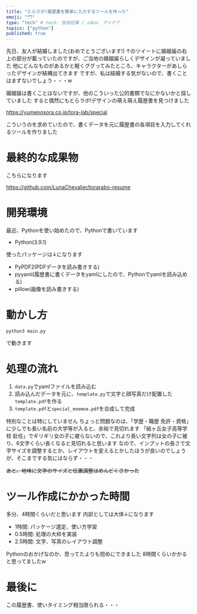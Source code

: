 ```yaml
---
title: "とらラボ!履歴書を簡単に入力するツールを作った"
emoji: "🗂"
type: "tech" # tech: 技術記事 / idea: アイデア
topics: ["python"]
published: true
---
```


先日、友人が結婚しました(おめでとうございます!)
↑のツイートに婚姻届の右上の部分が載っていたのですが、ご当地の婚姻届らしくデザインが凝っていました
他にどんなものがあるかと軽くググってみたところ、キャラクターがあしらったデザインが結構出てきます
ですが、私は結婚する気がないので、書くことはまずないでしょう・・・w

婚姻届は書くことはないですが、他のこういった公的書類でなにかないかと探していました
すると偶然にもとらラボ!デザインの萌え萌え履歴書を見つけました

https://yumenosora.co.jp/tora-lab/special

こういうのを求めていたので、書くデータを元に履歴書の各項目を入力してくれるツールを作りました

# 最終的な成果物

こちらになります

https://github.com/LunaChevalier/torarabo-resume

# 開発環境

最近、Pythonを使い始めたので、Pythonで書いています

* Python(3.9.1)

使ったパッケージは↓になります
* PyPDF2(PDFデータを読み書きする)
* pyyaml(履歴書に書くデータをyamlにしたので、Pythonでyamlを読み込める)
* pillow(画像を読み書きする)

# 動かし方

```shell
python3 main.py
```

で動きます

# 処理の流れ

1. `data.py`でyamlファイルを読み込む
2. 読み込んだデータを元に、`template.py`で文字と顔写真だけ配置した`template.pdf`を作る
3. `template.pdf`と`special_moemoe.pdf`を合成して完成

特別なことは特にしていません
ちょっと問題なのは、「学歴・職歴 免許・資格」に少しでも長い名前の大学等が入ると、余裕で見切れます
「結ヶ丘女子高等学校 赴任」でギリギリ女の子に被らないので、これより長い文字列は女の子に被り、6文字くらい長くなると見切れると思います
なので、インプットの長さで文字サイズを調整するとか、レイアウトを変えるとかしたほうが良いのでしょうが、そこまでする気にはならず・・・

~~あと、地味に文字のサイズと位置調整はめんどくさかった~~

# ツール作成にかかった時間

多分、4時間くらいだと思います
内訳としては大体↓になります

* 1時間: パッケージ選定、使い方学習
* 0.5時間: 処理の大枠を実装
* 2.5時間: 文字、写真のレイアウト調整

Pythonのおかげなのか、思ってたよりも短めにできました
8時間くらいかかると思ってましたw

# 最後に

この履歴書、使いタイミング相当限られる・・・
